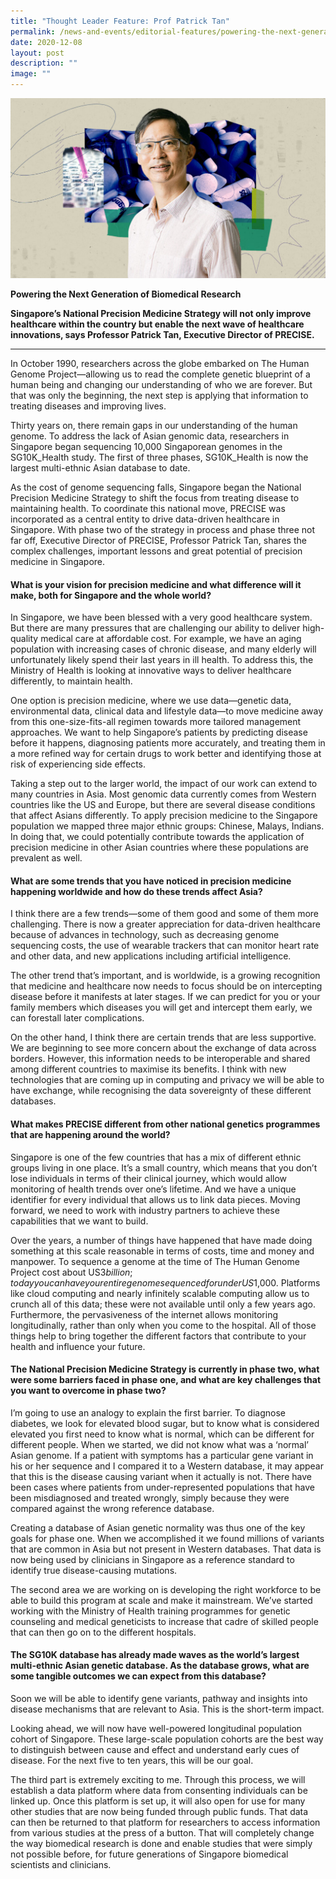 ```yaml
---
title: "Thought Leader Feature: Prof Patrick Tan"
permalink: /news-and-events/editorial-features/powering-the-next-generation-of-biomedical-research/
date: 2020-12-08
layout: post
description: ""
image: ""
---
```

![](/images/Resources/Editorial%20Features/2020/prof-patrick-tan-article-banner-1024x585.jpg)

**Powering the Next Generation of Biomedical Research**

**Singapore’s National Precision Medicine Strategy will not only improve healthcare within the country but enable the next wave of healthcare innovations, says Professor Patrick Tan, Executive Director of PRECISE.**

* * *

In October 1990, researchers across the globe embarked on The Human Genome Project—allowing us to read the complete genetic blueprint of a human being and changing our understanding of who we are forever. But that was only the beginning, the next step is applying that information to treating diseases and improving lives.

Thirty years on, there remain gaps in our understanding of the human genome. To address the lack of Asian genomic data, researchers in Singapore began sequencing 10,000 Singaporean genomes in the SG10K\_Health study. The first of three phases, SG10K\_Health is now the largest multi-ethnic Asian database to date.

As the cost of genome sequencing falls, Singapore began the National Precision Medicine Strategy to shift the focus from treating disease to maintaining health. To coordinate this national move, PRECISE was incorporated as a central entity to drive data-driven healthcare in Singapore. With phase two of the strategy in process and phase three not far off, Executive Director of PRECISE, Professor Patrick Tan, shares the complex challenges, important lessons and great potential of precision medicine in Singapore.

#### What is your vision for precision medicine and what difference will it make, both for Singapore and the whole world?

In Singapore, we have been blessed with a very good healthcare system. But there are many pressures that are challenging our ability to deliver high-quality medical care at affordable cost. For example, we have an aging population with increasing cases of chronic disease, and many elderly will unfortunately likely spend their last years in ill health. To address this, the Ministry of Health is looking at innovative ways to deliver healthcare differently, to maintain health.

One option is precision medicine, where we use data—genetic data, environmental data, clinical data and lifestyle data—to move medicine away from this one-size-fits-all regimen towards more tailored management approaches. We want to help Singapore’s patients by predicting disease before it happens, diagnosing patients more accurately, and treating them in a more refined way for certain drugs to work better and identifying those at risk of experiencing side effects.

Taking a step out to the larger world, the impact of our work can extend to many countries in Asia. Most genomic data currently comes from Western countries like the US and Europe, but there are several disease conditions that affect Asians differently. To apply precision medicine to the Singapore population we mapped three major ethnic groups: Chinese, Malays, Indians. In doing that, we could potentially contribute towards the application of precision medicine in other Asian countries where these populations are prevalent as well.

#### What are some trends that you have noticed in precision medicine happening worldwide and how do these trends affect Asia?

I think there are a few trends—some of them good and some of them more challenging. There is now a greater appreciation for data-driven healthcare because of advances in technology, such as decreasing genome sequencing costs, the use of wearable trackers that can monitor heart rate and other data, and new applications including artificial intelligence.

The other trend that’s important, and is worldwide, is a growing recognition that medicine and healthcare now needs to focus should be on intercepting disease before it manifests at later stages. If we can predict for you or your family members which diseases you will get and intercept them early, we can forestall later complications.

On the other hand, I think there are certain trends that are less supportive. We are beginning to see more concern about the exchange of data across borders. However, this information needs to be interoperable and shared among different countries to maximise its benefits. I think with new technologies that are coming up in computing and privacy we will be able to have exchange, while recognising the data sovereignty of these different databases.

#### What makes PRECISE different from other national genetics programmes that are happening around the world?

Singapore is one of the few countries that has a mix of different ethnic groups living in one place. It’s a small country, which means that you don’t lose individuals in terms of their clinical journey, which would allow monitoring of health trends over one’s lifetime. And we have a unique identifier for every individual that allows us to link data pieces. Moving forward, we need to work with industry partners to achieve these capabilities that we want to build.

Over the years, a number of things have happened that have made doing something at this scale reasonable in terms of costs, time and money and manpower. To sequence a genome at the time of The Human Genome Project cost about US$3 billion; today you can have your entire genome sequenced for under US$1,000. Platforms like cloud computing and nearly infinitely scalable computing allow us to crunch all of this data; these were not available until only a few years ago. Furthermore, the pervasiveness of the internet allows monitoring longitudinally, rather than only when you come to the hospital. All of those things help to bring together the different factors that contribute to your health and influence your future.

#### The National Precision Medicine Strategy is currently in phase two, what were some barriers faced in phase one, and what are key challenges that you want to overcome in phase two?

I’m going to use an analogy to explain the first barrier. To diagnose diabetes, we look for elevated blood sugar, but to know what is considered elevated you first need to know what is normal, which can be different for different people. When we started, we did not know what was a ‘normal’ Asian genome. If a patient with symptoms has a particular gene variant in his or her sequence and I compared it to a Western database, it may appear that this is the disease causing variant when it actually is not. There have been cases where patients from under-represented populations that have been misdiagnosed and treated wrongly, simply because they were compared against the wrong reference database.

Creating a database of Asian genetic normality was thus one of the key goals for phase one. When we accomplished it we found millions of variants that are common in Asia but not present in Western databases. That data is now being used by clinicians in Singapore as a reference standard to identify true disease-causing mutations.

The second area we are working on is developing the right workforce to be able to build this program at scale and make it mainstream. We’ve started working with the Ministry of Health training programmes for genetic counseling and medical geneticists to increase that cadre of skilled people that can then go on to the different hospitals.

#### The SG10K database has already made waves as the world’s largest multi-ethnic Asian genetic database. As the database grows, what are some tangible outcomes we can expect from this database?

Soon we will be able to identify gene variants, pathway and insights into disease mechanisms that are relevant to Asia. This is the short-term impact.

Looking ahead, we will now have well-powered longitudinal population cohort of Singapore. These large-scale population cohorts are the best way to distinguish between cause and effect and understand early cues of disease. For the next five to ten years, this will be our goal.

The third part is extremely exciting to me. Through this process, we will establish a data platform where data from consenting individuals can be linked up. Once this platform is set up, it will also open for use for many other studies that are now being funded through public funds. That data can then be returned to that platform for researchers to access information from various studies at the press of a button. That will completely change the way biomedical research is done and enable studies that were simply not possible before, for future generations of Singapore biomedical scientists and clinicians.